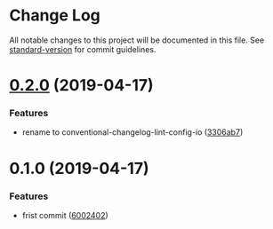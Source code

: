 # Change Log

All notable changes to this project will be documented in this file. See [standard-version](https://github.com/conventional-changelog/standard-version) for commit guidelines.

# [0.2.0](https://github.com/fjc0k/conventional-changelog-lint-config-io/compare/v0.1.0...v0.2.0) (2019-04-17)


### Features

* rename to conventional-changelog-lint-config-io ([3306ab7](https://github.com/fjc0k/conventional-changelog-lint-config-io/commit/3306ab7))



# 0.1.0 (2019-04-17)


### Features

* frist commit ([6002402](https://github.com/fjc0k/commitlint-config-io/commit/6002402))
